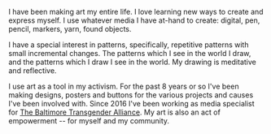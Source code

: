 I have been making art my entire life. I love learning new ways to create and express myself. I use whatever media I have at-hand to create: digital, pen, pencil, markers, yarn, found objects.  

I have a special interest in patterns, specifically, repetitive patterns with small incremental changes. The patterns which I see in the world I draw, and the patterns which I draw I see in the world. My drawing is meditative and reflective.

I use art as a tool in my activism. For the past 8 years or so I've been making designs, posters and buttons for the various projects and causes I've been involved with. Since 2016 I've been working as media specialist for [The Baltimore Transgender Alliance](https://www.bmoretransalliance.com). My art is also an act of empowerment -- for myself and my community.
